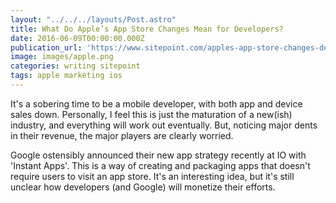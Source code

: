 ```yaml
---
layout: "../../../layouts/Post.astro"
title: What Do Apple’s App Store Changes Mean for Developers?
date: 2016-06-09T00:00:00.000Z
publication_url: 'https://www.sitepoint.com/apples-app-store-changes-developers/'
image: images/apple.png
categories: writing sitepoint
tags: apple marketing ios
---
```


It's a sobering time to be a mobile developer, with both app and device sales down. Personally, I feel this is just the maturation of a new(ish) industry, and everything will work out eventually. But, noticing major dents in their revenue, the major players are clearly worried.

Google ostensibly announced their new app strategy recently at IO with 'Instant Apps'. This is a way of creating and packaging apps that doesn't require users to visit an app store. It's an interesting idea, but it's still unclear how developers (and Google) will monetize their efforts.
